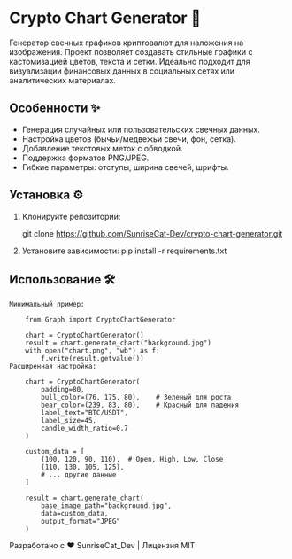 # Crypto Chart Generator 🚀

Генератор свечных графиков криптовалют для наложения на изображения. Проект позволяет создавать стильные графики с кастомизацией цветов, текста и сетки. Идеально подходит для визуализации финансовых данных в социальных сетях или аналитических материалах.



## Особенности ✨

- Генерация случайных или пользовательских свечных данных.
- Настройка цветов (бычьи/медвежьи свечи, фон, сетка).
- Добавление текстовых меток с обводкой.
- Поддержка форматов PNG/JPEG.
- Гибкие параметры: отступы, ширина свечей, шрифты.

## Установка ⚙️

1. Клонируйте репозиторий:
   
   git clone https://github.com/SunriseCat-Dev/crypto-chart-generator.git

2. Установите зависимости:
   pip install -r requirements.txt

## Использование 🛠️
    Минимальный пример:

        from Graph import CryptoChartGenerator

        chart = CryptoChartGenerator()
        result = chart.generate_chart("background.jpg")
        with open("chart.png", "wb") as f:
            f.write(result.getvalue())
    Расширенная настройка:

        chart = CryptoChartGenerator(
            padding=80,
            bull_color=(76, 175, 80),    # Зеленый для роста
            bear_color=(239, 83, 80),    # Красный для падения
            label_text="BTC/USDT",
            label_size=45,
            candle_width_ratio=0.7
        )

        custom_data = [
            (100, 120, 90, 110),  # Open, High, Low, Close
            (110, 130, 105, 125),
            # ... другие данные
        ]

        result = chart.generate_chart(
            base_image_path="background.jpg",
            data=custom_data,
            output_format="JPEG"
        )

Разработано с ❤️ SunriseCat_Dev | Лицензия MIT